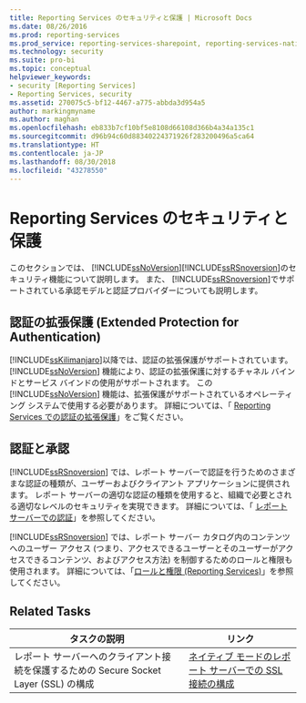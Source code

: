 ```yaml
---
title: Reporting Services のセキュリティと保護 | Microsoft Docs
ms.date: 08/26/2016
ms.prod: reporting-services
ms.prod_service: reporting-services-sharepoint, reporting-services-native
ms.technology: security
ms.suite: pro-bi
ms.topic: conceptual
helpviewer_keywords:
- security [Reporting Services]
- Reporting Services, security
ms.assetid: 270075c5-bf12-4467-a775-abbda3d954a5
author: markingmyname
ms.author: maghan
ms.openlocfilehash: eb833b7cf10bf5e8108d66108d366b4a34a135c1
ms.sourcegitcommit: d96b94c60d88340224371926f283200496a5ca64
ms.translationtype: HT
ms.contentlocale: ja-JP
ms.lasthandoff: 08/30/2018
ms.locfileid: "43278550"
---
```

# <a name="reporting-services-security-and-protection"></a>Reporting Services のセキュリティと保護
  このセクションでは、 [!INCLUDE[ssNoVersion](../../includes/ssnoversion-md.md)][!INCLUDE[ssRSnoversion](../../includes/ssrsnoversion-md.md)]のセキュリティ機能について説明します。 また、 [!INCLUDE[ssRSnoversion](../../includes/ssrsnoversion-md.md)]でサポートされている承認モデルと認証プロバイダーについても説明します。  
  
## <a name="extended-protection-for-authentication"></a>認証の拡張保護 (Extended Protection for Authentication)  
 [!INCLUDE[ssKilimanjaro](../../includes/sskilimanjaro-md.md)]以降では、認証の拡張保護がサポートされています。 [!INCLUDE[ssNoVersion](../../includes/ssnoversion-md.md)] 機能により、認証の拡張保護に対するチャネル バインドとサービス バインドの使用がサポートされます。 この [!INCLUDE[ssNoVersion](../../includes/ssnoversion-md.md)] 機能は、拡張保護がサポートされているオペレーティング システムで使用する必要があります。 詳細については、「 [Reporting Services での認証の拡張保護](../../reporting-services/security/extended-protection-for-authentication-with-reporting-services.md)」をご覧ください。  
  
## <a name="authentication-and-authorization"></a>認証と承認  
 [!INCLUDE[ssRSnoversion](../../includes/ssrsnoversion-md.md)] では、レポート サーバーで認証を行うためのさまざまな認証の種類が、ユーザーおよびクライアント アプリケーションに提供されます。 レポート サーバーの適切な認証の種類を使用すると、組織で必要とされる適切なレベルのセキュリティを実現できます。 詳細については、「 [レポート サーバーでの認証](../../reporting-services/security/authentication-with-the-report-server.md)」を参照してください。  
  
 [!INCLUDE[ssRSnoversion](../../includes/ssrsnoversion-md.md)] では、レポート サーバー カタログ内のコンテンツへのユーザー アクセス (つまり、アクセスできるユーザーとそのユーザーがアクセスできるコンテンツ、およびアクセス方法) を制御するためのロールと権限も使用されます。 詳細については、「[ロールと権限 (Reporting Services)](../../reporting-services/security/roles-and-permissions-reporting-services.md)」を参照してください。  
  
## <a name="related-tasks"></a>Related Tasks  
  
|タスクの説明|リンク|  
|-----------------------|-----------|  
|レポート サーバーへのクライアント接続を保護するための Secure Socket Layer (SSL) の構成|[ネイティブ モードのレポート サーバーでの SSL 接続の構成](../../reporting-services/security/configure-ssl-connections-on-a-native-mode-report-server.md)|  
  
  
